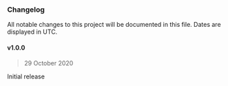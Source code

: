 ### Changelog

All notable changes to this project will be documented in this file. Dates are displayed in UTC.

#### v1.0.0

> 29 October 2020

Initial release
